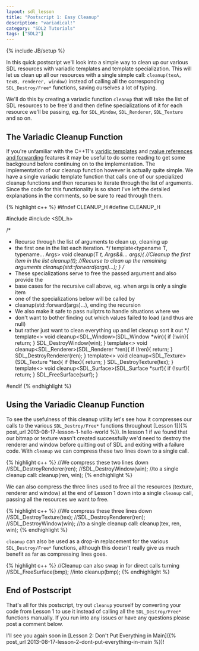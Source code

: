 ```yaml
---
layout: sdl_lesson
title: "Postscript 1: Easy Cleanup"
description: "variadical!"
category: "SDL2 Tutorials"
tags: ["SDL2"]
---
```

{% include JB/setup %}

In this quick postscript we'll look into a simple way to clean up our various SDL resources with variadic templates
and template specialization. This will let us clean up all our resources with a single simple call:
`cleanup(texA, texB, renderer, window)` instead of calling all the corresponding `SDL_Destroy/Free*` functions,
saving ourselves a lot of typing.

We'll do this by creating a variadic function `cleanup` that will take the list of SDL resources to be free'd and then
define specializations of it for each resource we'll be passing, eg. for `SDL_Window`, `SDL_Renderer`, `SDL_Texture`
and so on.

<!--more-->

The Variadic Cleanup Function
-
If you're unfamiliar with the C++11's [varidic templates](http://en.wikipedia.org/wiki/Variadic_template) and
[rvalue references and forwarding](http://thbecker.net/articles/rvalue_references/section_01.html) features it may be useful
to do some reading to get some background before continuing on to the implementation. The implementation
of our cleanup function however is actually quite simple. We have a single variadic template function that
calls one of our specialized cleanup functions and then recurses to iterate through the list of arguments.
Since the code for this functionality is so short I've left the detailed explanations in the comments, so be sure to
read through them.

{% highlight c++ %}
#ifndef CLEANUP_H
#define CLEANUP_H

#include <utility>
#include <SDL.h>

/*
 * Recurse through the list of arguments to clean up, cleaning up
 * the first one in the list each iteration.
 */
template<typename T, typename... Args>
void cleanup(T *t, Args&&... args){
	//Cleanup the first item in the list
	cleanup(t);
	//Recurse to clean up the remaining arguments
	cleanup(std::forward<Args>(args)...);
}
/*
 * These specializations serve to free the passed argument and also provide the
 * base cases for the recursive call above, eg. when args is only a single item
 * one of the specializations below will be called by
 * cleanup(std::forward<Args>(args)...), ending the recursion
 * We also make it safe to pass nullptrs to handle situations where we
 * don't want to bother finding out which values failed to load (and thus are null)
 * but rather just want to clean everything up and let cleanup sort it out
 */
template<>
void cleanup<SDL_Window>(SDL_Window *win){
	if (!win){
		return;
	}
	SDL_DestroyWindow(win);
}
template<>
void cleanup<SDL_Renderer>(SDL_Renderer *ren){
	if (!ren){
		return;
	}
	SDL_DestroyRenderer(ren);
}
template<>
void cleanup<SDL_Texture>(SDL_Texture *tex){
	if (!tex){
		return;
	}
	SDL_DestroyTexture(tex);
}
template<>
void cleanup<SDL_Surface>(SDL_Surface *surf){
	if (!surf){
		return;
	}
	SDL_FreeSurface(surf);
}

#endif
{% endhighlight %}
<br />

Using the Variadic Cleanup Function
-
To see the usefulness of this cleanup utility let's see how it compresses our calls to the various
`SDL_Destroy/Free*` functions throughout [Lesson 1]({% post_url 2013-08-17-lesson-1-hello-world %}).
In lesson 1 if we found that our bitmap or texture wasn't created successfully we'd need to destroy
the renderer and window before quitting out of SDL and exiting with a failure code. With `cleanup`
we can compress these two lines down to a single call.

{% highlight c++ %}
//We compress these two lines down
//SDL_DestroyRenderer(ren);
//SDL_DestroyWindow(win);
//to a single cleanup call:
cleanup(ren, win);
{% endhighlight %}
<br />

We can also compress the three lines used to free all the resources (texture, renderer and window) at the end of
Lesson 1 down into a single `cleanup` call, passing all the resources we want to free.

{% highlight c++ %}
//We compress these three lines down
//SDL_DestroyTexture(tex);
//SDL_DestroyRenderer(ren);
//SDL_DestroyWindow(win);
//to a single cleanup call:
cleanup(tex, ren, win);
{% endhighlight %}
<br />

`cleanup` can also be used as a drop-in replacement for the various `SDL_Destroy/Free*` functions, although this
doesn't really give us much benefit as far as compressing lines goes.

{% highlight c++ %}
//Cleanup can also swap in for direct calls turning
//SDL_FreeSurface(bmp);
//into
cleanup(bmp);
{% endhighlight %}
<br />

End of Postscript
-
That's all for this postscript, try out `cleanup` yourself by converting your code from Lesson 1 to use it instead of
calling all the `SDL_Destroy/Free*` functions manually. If you run into any issues or have any questions
please post a comment below.

I'll see you again soon in
[Lesson 2: Don't Put Everything in Main]({% post_url 2013-08-17-lesson-2-dont-put-everything-in-main %})!

